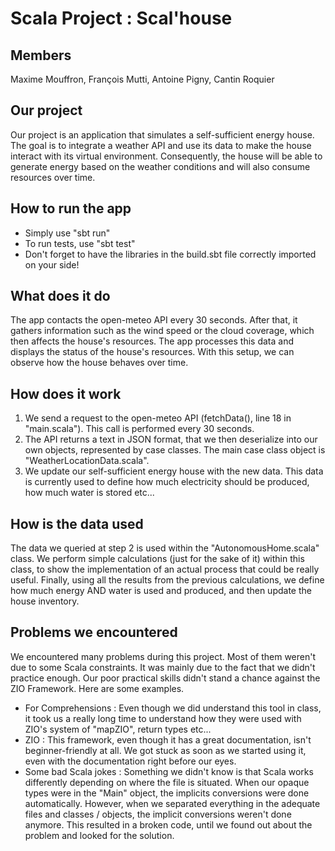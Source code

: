 # Scala Project : Scal'house

## Members
Maxime Mouffron, François Mutti, Antoine Pigny, Cantin Roquier

## Our project
Our project is an application that simulates a self-sufficient energy house. 
The goal is to integrate a weather API and use its data to make the house 
interact with its virtual environment. Consequently, the house will be able 
to generate energy based on the weather conditions and will also consume 
resources over time.

## How to run the app
- Simply use "sbt run"
- To run tests, use "sbt test"
- Don't forget to have the libraries in the build.sbt file correctly imported
on your side!

## What does it do
The app contacts the open-meteo API every 30 seconds. After that, it gathers
information such as the wind speed or the cloud coverage, which then affects
the house's resources. The app processes this data and displays the status 
of the house's resources. With this setup, we can observe how the house 
behaves over time.

## How does it work
1. We send a request to the open-meteo API (fetchData(), line 18 in "main.scala").
This call is performed every 30 seconds.
2. The API returns a text in JSON format, that we then deserialize into our own 
objects, represented by case classes. The main case class object is 
"WeatherLocationData.scala".
3. We update our self-sufficient energy house with the new data. This data is 
currently used to define how much electricity should be produced, how much water
is stored etc... 

## How is the data used
The data we queried at step 2 is used within the "AutonomousHome.scala" class.
We perform simple calculations (just for the sake of it) within this class, to show
the implementation of an actual process that could be really useful. Finally, using 
all the results from the previous calculations, we define how much energy AND water 
is used and produced, and then update the house inventory.

## Problems we encountered
We encountered many problems during this project. Most of them weren't due to some
Scala constraints. It was mainly due to the fact that we didn't practice enough. 
Our poor practical skills didn't stand a chance against the ZIO Framework. Here
are some examples.
- For Comprehensions : Even though we did understand this tool in class, it took us
a really long time to understand how they were used with ZIO's system of "mapZIO", 
return types etc...
- ZIO : This framework, even though it has a great documentation, 
isn't beginner-friendly at all. We got stuck as soon as we started using it, even
with the documentation right before our eyes.
- Some bad Scala jokes : Something we didn't know is that Scala works differently
depending on where the file is situated. When our opaque types were in the "Main"
object, the implicits conversions were done automatically. However, when we 
separated everything in the adequate files and classes / objects, the implicit 
conversions weren't done anymore. This resulted in a broken code, until we found
out about the problem and looked for the solution.
